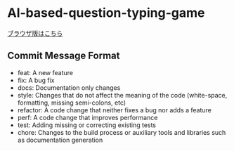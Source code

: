 # AI-based-question-typing-game

[ブラウザ版はこちら](https://tarou-imokenpi.github.io/AI-based-question-typing-game/)



## Commit Message Format

* feat: A new feature
* fix: A bug fix
* docs: Documentation only changes
* style: Changes that do not affect the meaning of the code (white-space, formatting, missing semi-colons, etc)
* refactor: A code change that neither fixes a bug nor adds a feature
* perf: A code change that improves performance
* test: Adding missing or correcting existing tests
* chore: Changes to the build process or auxiliary tools and libraries such as documentation generation
